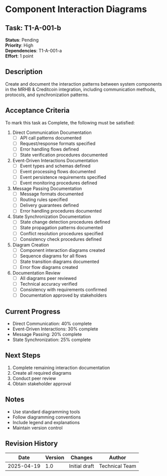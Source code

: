 # Component Interaction Diagrams

## Task: T1-A-001-b
**Status**: Pending  
**Priority**: High  
**Dependencies**: T1-A-001-a  
**Effort**: 1 point

## Description
Create and document the interaction patterns between system components in the MRHB & Creditcoin integration, including communication methods, protocols, and synchronization patterns.

## Acceptance Criteria
To mark this task as Complete, the following must be satisfied:

1. Direct Communication Documentation
   - [ ] API call patterns documented
   - [ ] Request/response formats specified
   - [ ] Error handling flows defined
   - [ ] State verification procedures documented

2. Event-Driven Interactions Documentation
   - [ ] Event types and schemas defined
   - [ ] Event processing flows documented
   - [ ] Event persistence requirements specified
   - [ ] Event monitoring procedures defined

3. Message Passing Documentation
   - [ ] Message formats documented
   - [ ] Routing rules specified
   - [ ] Delivery guarantees defined
   - [ ] Error handling procedures documented

4. State Synchronization Documentation
   - [ ] State change detection procedures defined
   - [ ] State propagation patterns documented
   - [ ] Conflict resolution procedures specified
   - [ ] Consistency check procedures defined

5. Diagram Creation
   - [ ] Component interaction diagrams created
   - [ ] Sequence diagrams for all flows
   - [ ] State transition diagrams documented
   - [ ] Error flow diagrams created

6. Documentation Review
   - [ ] All diagrams peer reviewed
   - [ ] Technical accuracy verified
   - [ ] Consistency with requirements confirmed
   - [ ] Documentation approved by stakeholders

## Current Progress
- Direct Communication: 40% complete
- Event-Driven Interactions: 30% complete
- Message Passing: 20% complete
- State Synchronization: 25% complete

## Next Steps
1. Complete remaining interaction documentation
2. Create all required diagrams
3. Conduct peer review
4. Obtain stakeholder approval

## Notes
- Use standard diagramming tools
- Follow diagramming conventions
- Include legend and explanations
- Maintain version control

## Revision History

| Date | Version | Changes | Author |
|------|---------|---------|--------|
| 2025-04-19 | 1.0 | Initial draft | Technical Team | 